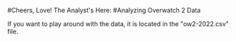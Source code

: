 #Cheers, Love! The Analyst's Here:
#Analyzing Overwatch 2 Data

If you want to play around with the data, it is located in the "ow2-2022.csv" file.

